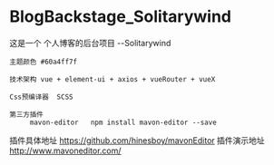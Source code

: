 # BlogBackstage_Solitarywind
这是一个 个人博客的后台项目 --Solitarywind 
    
    主题颜色 #60a4ff7f 
    
    技术架构 vue + element-ui + axios + vueRouter + vueX
    
    Css预编译器  SCSS
    
    第三方插件 
         mavon-editor   npm install mavon-editor --save
         
插件具体地址 https://github.com/hinesboy/mavonEditor
插件演示地址 http://www.mavoneditor.com/
         
